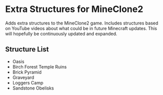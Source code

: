 Extra Structures for MineClone2
====================
Adds extra structures to the MineClone2 game. Includes structures based on YouTube videos about what could be in future Minecraft updates. This will hopefully be continuously updated and expanded.

Structure List
--------------
* Oasis
* Birch Forest Temple Ruins
* Brick Pyramid
* Graveyard
* Loggers Camp
* Sandstone Obelisks